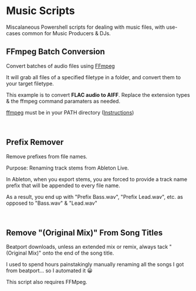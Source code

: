 # Music Scripts
Miscalaneous Powershell scripts for dealing with music files, with use-cases common for Music Producers & DJs.

## FFmpeg Batch Conversion
Convert batches of audio files using [FFmpeg](https://www.ffmpeg.org/)

It will grab all files of a specified filetype in a folder, and convert them to your target filetype.

This example is to convert **FLAC audio to AIFF**.
Replace the extension types & the ffmpeg command paramaters as needed.

[ffmpeg](https://www.ffmpeg.org/) must be in your PATH directory ([Instructions](https://www.architectryan.com/2018/03/17/add-to-the-path-on-windows-10/))

&nbsp;


## Prefix Remover

Remove prefixes from file names.

Purpose: Renaming track stems from Ableton Live.

In Ableton, when you export stems, you are forced to provide a track name prefix that will be appended to every file name.

As a result, you end up with "Prefix Bass.wav", "Prefix Lead.wav", etc. as opposed to "Bass.wav" & "Lead.wav"

&nbsp;


## Remove "(Original Mix)" From Song Titles

Beatport downloads, unless an extended mix or remix, always tack "(Original Mix)" onto the end of the song title.

I used to spend hours painstakingly manually renaming all the songs I got from beatport... so I automated it 😀

This script also requires FFMpeg.
